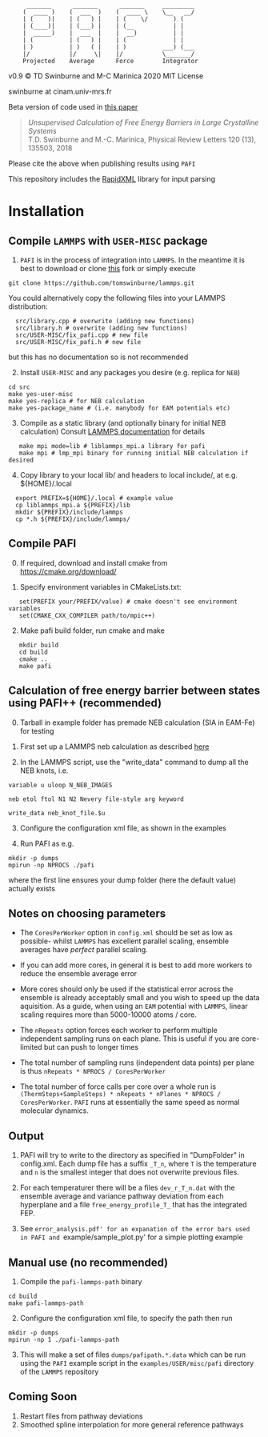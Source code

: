          _______      _______      _______     _________
        (  ____ )    (  ___  )    (  ____ \    \__   __/
        | (    )|    | (   ) |    | (    \/       ) (
        | (____)|    | (___) |    | (__           | |
        |  _____)    |  ___  |    |  __)          | |
        | (          | (   ) |    | (             | |
        | )          | )   ( |    | )          ___) (___
        |/           |/     \|    |/           \_______/
        Projected    Average      Force        Integrator


v0.9 :copyright: TD Swinburne and M-C Marinica 2020 MIT License

swinburne at cinam.univ-mrs.fr

Beta version of code used in [this paper](https://journals.aps.org/prl/abstract/10.1103/PhysRevLett.120.135503)
> *Unsupervised Calculation of Free Energy Barriers in Large Crystalline Systems*   
> T.D. Swinburne and M.-C. Marinica, Physical Review Letters 120 (13), 135503, 2018

Please cite the above when publishing results using `PAFI`

This repository includes the [RapidXML](http://http://rapidxml.sourceforge.net) library for input parsing

# Installation


## Compile `LAMMPS` with `USER-MISC` package
1. `PAFI` is in the process of integration into `LAMMPS`. In the meantime it is best to download or clone [this](https://github.com/tomswinburne/lammps/) fork or simply execute
```
git clone https://github.com/tomswinburne/lammps.git
```
You could alternatively copy the following files into your LAMMPS distribution:
```
  src/library.cpp # overwrite (adding new functions)
  src/library.h # overwrite (adding new functions)
  src/USER-MISC/fix_pafi.cpp # new file
  src/USER-MISC/fix_pafi.h # new file
```
but this has no documentation so is not recommended

2. Install `USER-MISC` and any packages you desire (e.g. replica for `NEB`)
```
cd src
make yes-user-misc
make yes-replica # for NEB calculation
make yes-package_name # (i.e. manybody for EAM potentials etc)
```

3. Compile as a static library (and optionally binary for initial NEB calculation) Consult [LAMMPS documentation](http://lammps.sandia.gov/doc/Section_start.html) for details
```
   make mpi mode=lib # liblammps_mpi.a library for pafi
   make mpi # lmp_mpi binary for running initial NEB calculation if desired
```
4. Copy library to your local lib/ and headers to local include/, at e.g. ${HOME}/.local
```
  export PREFIX=${HOME}/.local # example value
  cp liblammps_mpi.a ${PREFIX}/lib
  mkdir ${PREFIX}/include/lammps
  cp *.h ${PREFIX}/include/lammps/
```

## Compile PAFI
0. If required, download and install cmake from https://cmake.org/download/

1. Specify environment variables in CMakeLists.txt:
```
   set(PREFIX your/PREFIX/value) # cmake doesn't see environment variables
   set(CMAKE_CXX_COMPILER path/to/mpic++)
```

2. Make pafi build folder, run cmake and make
```
   mkdir build
   cd build
   cmake ..
   make pafi
```

## Calculation of free energy barrier between states using PAFI++ (recommended)

0. Tarball in example folder has premade NEB calculation (SIA in EAM-Fe) for testing

1. First set up a LAMMPS neb calculation as described [here](http://lammps.sandia.gov/doc/neb.html)

2. In the LAMMPS script, use the "write_data" command to dump all the NEB knots, i.e.
```
variable u uloop N_NEB_IMAGES

neb etol ftol N1 N2 Nevery file-style arg keyword

write_data neb_knot_file.$u
```
3. Configure the configuration xml file, as shown in the examples

4. Run PAFI as e.g.
```
mkdir -p dumps
mpirun -np NPROCS ./pafi
```
where the first line ensures your dump folder (here the default value) actually exists

## Notes on choosing parameters
- The `CoresPerWorker` option in `config.xml` should be set as low as possible- whilst `LAMMPS` has excellent parallel scaling, ensemble averages have *perfect* parallel scaling.

- If you can add more cores, in general it is best to add more workers to reduce the ensemble average error

- More cores should only be used if the statistical error across the ensemble is already acceptably small and you wish to speed up the data aquisition. As a guide, when using an `EAM` potential with `LAMMPS`, linear scaling requires more than 5000-10000 atoms / core.

- The `nRepeats` option forces each worker to perform multiple independent sampling runs on each plane. This is useful if you are core-limited but can push to longer times

- The total number of sampling runs (independent data points) per plane is thus `nRepeats * NPROCS / CoresPerWorker`

- The total number of force calls per core over a whole run is `(ThermSteps+SampleSteps) * nRepeats * nPlanes * NPROCS / CoresPerWorker`. `PAFI` runs at essentially the same speed as normal molecular dynamics.

## Output

1. PAFI will try to write to the directory as specified in "DumpFolder" in config.xml. Each dump file has a suffix `_T_n`, where `T` is the temperature and `n` is the smallest integer that does not overwrite previous files.

2. For each temperaturer there will be a files `dev_r_T_n.dat` with the ensemble average and variance pathway deviation from each hyperplane and a file `free_energy_profile_T_` that has the integrated FEP.

3. See `error_analysis.pdf' for an expanation of the error bars used in PAFI and `example/sample_plot.py' for a simple plotting example

## Manual use (no recommended)
1. Compile the `pafi-lammps-path` binary
```
cd build
make pafi-lammps-path
```
2. Configure the configuration xml file, to specify the path then run
```
mkdir -p dumps
mpirun -np 1 ./pafi-lammps-path
```

3. This will make a set of files `dumps/pafipath.*.data` which can be run using the `PAFI` example script in the `examples/USER/misc/pafi` directory of the `LAMMPS` repository

## Coming Soon
1. Restart files from pathway deviations
2. Smoothed spline interpolation for more general reference pathways

